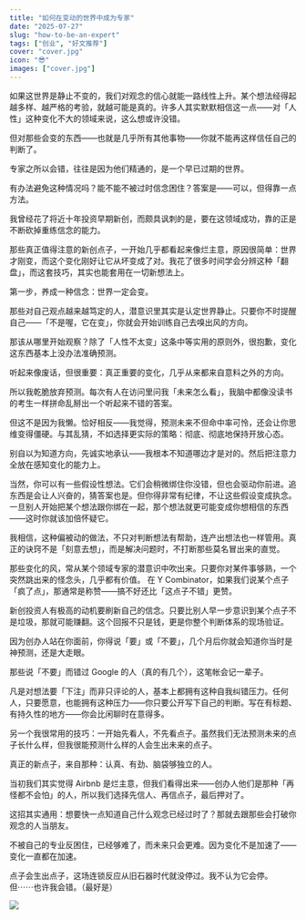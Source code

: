 ```yaml
---
title: "如何在变动的世界中成为专家"
date: "2025-07-27"
slug: "how-to-be-an-expert"
tags: ["创业", "好文推荐"]
cover: "cover.jpg"
icon: "😎"
images: ["cover.jpg"]
---
```

如果这世界是静止不变的，我们对观念的信心就能一路线性上升。某个想法经得起越多样、越严格的考验，就越可能是真的。许多人其实默默相信这一点——对「人性」这种变化不大的领域来说，这么想或许没错。



但对那些会变的东西——也就是几乎所有其他事物——你就不能再这样信任自己的判断了。



专家之所以会错，往往是因为他们精通的，是一个早已过期的世界。



有办法避免这种情况吗？能不能不被过时信念困住？答案是——可以，但得靠一点方法。



我曾经花了将近十年投资早期新创，而颇具讽刺的是，要在这领域成功，靠的正是不断砍掉重练信念的能力。



那些真正值得注意的新创点子，一开始几乎都看起来像烂主意，原因很简单：世界才刚变，而这个变化刚好让它从坏变成了对。我花了很多时间学会分辨这种「翻盘」，而这套技巧，其实也能套用在一切新想法上。



第一步，养成一种信念：世界一定会变。



那些对自己观点越来越笃定的人，潜意识里其实是认定世界静止。只要你不时提醒自己——「不是喔，它在变」，你就会开始训练自己去嗅出风的方向。



那该从哪里开始观察？除了「人性不太变」这条中等实用的原则外，很抱歉，变化这东西基本上没办法准确预测。



听起来像废话，但很重要：真正重要的变化，几乎从来都来自意料之外的方向。



所以我乾脆放弃预测。每次有人在访问里问我「未来怎么看」，我脑中都像没读书的考生一样拼命乱掰出一个听起来不错的答案。



但这不是因为我懒。恰好相反——我觉得，预测未来不但命中率可怜，还会让你思维变得僵硬。与其乱猜，不如选择更实际的策略：彻底、彻底地保持开放心态。



别自以为知道方向，先诚实地承认——我根本不知道哪边才是对的。然后把注意力全放在感知变化的能力上。



当然，你可以有一些假设性想法。它们会稍微绑住你没错，但也会驱动你前进。追东西是会让人兴奋的，猜答案也是。但你得非常有纪律，不让这些假设变成执念。
一旦别人开始把某个想法跟你绑在一起，那个想法就更可能变成你想相信的东西——这时你就该加倍怀疑它。



我相信，这种偏被动的做法，不只对判断想法有帮助，连产出想法也一样管用。真正的诀窍不是「刻意去想」，而是解决问题时，不打断那些莫名冒出来的直觉。



那些变化的风，常从某个领域专家的潜意识中吹出来。只要你对某件事够熟，一个突然跳出来的怪念头，几乎都有价值。
在 Y Combinator，如果我们说某个点子「疯了点」，那通常是称赞——搞不好还比「这点子不错」更赞。



新创投资人有极高的动机要刷新自己的信念。只要比别人早一步意识到某个点子不是垃圾，那就可能赚翻。这个回报不只是钱，更是你整个判断体系的现场验证。



因为创办人站在你面前，你得说「要」或「不要」，几个月后你就会知道你当时是神预测，还是大走眼。



那些说「不要」而错过 Google 的人（真的有几个），这笔帐会记一辈子。



凡是对想法要「下注」而非只评论的人，基本上都拥有这种自我纠错压力。任何人，只要愿意，也能拥有这种压力——你只要公开写下自己的判断。写在有标题、有持久性的地方——你会比闲聊时在意得多。



另一个我很常用的技巧：一开始先看人，不先看点子。虽然我们无法预测未来的点子长什么样，但我很能预测什么样的人会生出未来的点子。



真正的新点子，来自那种：认真、有劲、脑袋够独立的人。



当初我们其实觉得 Airbnb 是烂主意，但我们看得出来——创办人他们是那种「再怪都不会怕」的人，所以我们选择先信人、再信点子，最后押对了。



这招其实通用：想要快一点知道自己什么观念已经过时了？那就去跟那些会打破你观念的人当朋友。



不被自己的专业反困住，已经够难了，而未来只会更难。因为变化不是加速了——变化一直都在加速。



点子会生出点子，这场连锁反应从旧石器时代就没停过。我不认为它会停。
但⋯⋯也许我会错。（最好是）




![](https://prod-files-secure.s3.us-west-2.amazonaws.com/112d0858-5090-4d34-a606-b75eb8d65fd2/46476355-9cf3-4e99-9b7a-3531bc426380/1000202064.png?X-Amz-Algorithm=AWS4-HMAC-SHA256&X-Amz-Content-Sha256=UNSIGNED-PAYLOAD&X-Amz-Credential=ASIAZI2LB46653RFO6FO%2F20251007%2Fus-west-2%2Fs3%2Faws4_request&X-Amz-Date=20251007T153343Z&X-Amz-Expires=3600&X-Amz-Security-Token=IQoJb3JpZ2luX2VjEBAaCXVzLXdlc3QtMiJHMEUCIF5NrLsEDoUebi8iEHaiBIAt3jSWRhdcdt1WLJ7NGk4LAiEAiGJe43XpQlmg87Z12xc0eX6K%2Fft9Z5g9q1V0zWjj4xIqiAQIqf%2F%2F%2F%2F%2F%2F%2F%2F%2F%2FARAAGgw2Mzc0MjMxODM4MDUiDF276ehzXu3u1XXJ2SrcA1qfjxsw9KeM4DMJ%2F8ywLczduP%2FNNvA10XafXiDCxZ2BIqo3fJi2vOKGp7Uk68oAeq1OMzgvmYY9ql3WeBZEXlPYvvGXEyhZhVsVkiU%2BD18iSMQAXPaonMFXNgEAvtZqaEQJquzV7GyBRduUzq957IyHVlqpbj64rdD8aGUZj%2BGi7UqS%2BLF%2BtUe1k18v9WV0i9NSiBQIOQOsLcefRoDvDOU%2BIk%2B3YZ%2Fgx7hHOxuS6c88c%2FjfB0JifRTscupQyKLV8QRibzLgCA3H3Aw35KUzOdZMp%2F%2FON%2BisYQUi40bjGmidzEnYzKVUxxATYfYx5K%2FLm4J%2F9zzKNhi7p54ZSjaIYcMyZuw8veyaCarS24aRKjnMkPEZLTXkflUnIXF%2FoHLimBbrd1Ul9v7hxju4BYLESq4G4LQ5GdqsnOHp6kRWw%2BeEzvXqi3asZiYLZJvf9Ox6%2FctpkA8T6yxrsLYmJn6z0LxFGo0Yk8IkHWp50M%2FUCC90aWK5lbBwQWCS1hJsZ%2BK7joIG%2FQR9%2FWEVYvfakpqlcn0lFbjPbxR4cHuS4aUUtBH2xn5jqgDDjMm8W9f4EzMAZagnFcPwkTnsm4jzdf%2BvfssBn4Ars%2BtCrBm6MFJp94TlkIfWfKcTrrCePBNsMKDilMcGOqUBOCGVFgaBkkDO4ONhUJLKyUCsB%2B6wWlMjk1BHSpSIahVKaLTYp%2FznNwHt1Lu8O7vTIKGWtrXLhtXkTNhUfQrLqA8rAMVt4cXyVnm0hAJH%2FJGPTddNRaRR9EwSGI86v%2BGc6VgluXjGPJ3LVS1jFKLdlELFcNsZIVx68b7%2FMeP8MnRU%2FCbxrvljqlfT82RYq8WE3iEZA4m0GNc4ai9QpVYdtSj0wJgq&X-Amz-Signature=6cb6a08a44517b0727a32387264db3b9f42e8fbcb8a470926b36618cc8487669&X-Amz-SignedHeaders=host&x-amz-checksum-mode=ENABLED&x-id=GetObject)

